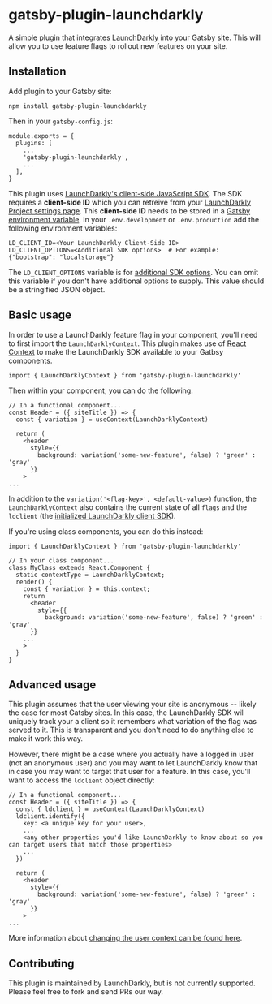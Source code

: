 # gatsby-plugin-launchdarkly

A simple plugin that integrates [LaunchDarkly](https://launchdarkly.com) into
your Gatsby site. This will allow you to use feature flags to rollout new features
on your site.

## Installation

Add plugin to your Gatsby site:

```
npm install gatsby-plugin-launchdarkly
```

Then in your `gatsby-config.js`:

```
module.exports = {
  plugins: [
    ...
    'gatsby-plugin-launchdarkly',
    ...
  ],
}
```

This plugin uses [LaunchDarkly's client-side JavaScript SDK](https://docs.launchdarkly.com/docs/js-sdk-reference).
The SDK requires a **client-side ID** which you can retreive from your 
[LaunchDarkly Project settings page](https://app.launchdarkly.com/settings/projects). This **client-side ID**
needs to be stored in a [Gatsby environment variable](https://www.gatsbyjs.org/docs/environment-variables/).
In your `.env.development` or `.env.production` add the following environment variables:

```
LD_CLIENT_ID=<Your LaunchDarkly Client-Side ID>
LD_CLIENT_OPTIONS=<Additional SDK options>  # For example: {"bootstrap": "localstorage"}
```

The `LD_CLIENT_OPTIONS` variable is for 
[additional SDK options](https://docs.launchdarkly.com/docs/js-sdk-reference#section-customizing-your-client).
You can omit this variable if you don't have additional options to supply. This value should be a stringified JSON
object.

## Basic usage

In order to use a LaunchDarkly feature flag in your component, you'll need to first import the `LaunchDarklyContext`.
This plugin makes use of [React Context](https://reactjs.org/docs/context.html) to make the LaunchDarkly SDK available
to your Gatbsy components.

```
import { LaunchDarklyContext } from 'gatsby-plugin-launchdarkly'
```

Then within your component, you can do the following:

```
// In a functional component...
const Header = ({ siteTitle }) => {
  const { variation } = useContext(LaunchDarklyContext)

  return (
    <header
      style={{
        background: variation('some-new-feature', false) ? 'green' : 'gray'
      }}
    >
...
```

In addition to the `variation('<flag-key>', <default-value>)` function, the `LaunchDarklyContext` also contains the current state of all `flags` and the `ldclient` (the [initialized LaunchDarkly client SDK](https://docs.launchdarkly.com/docs/js-sdk-reference#section-initializing-the-client)).

If you're using class components, you can do this instead:

```
import { LaunchDarklyContext } from 'gatsby-plugin-launchdarkly'

// In your class component...
class MyClass extends React.Component {
  static contextType = LaunchDarklyContext;
  render() {
    const { variation } = this.context;
    return
      <header
        style={{
          background: variation('some-new-feature', false) ? 'green' : 'gray'
      }}
    ...
    >
  }
}
```

## Advanced usage

This plugin assumes that the user viewing your site is anonymous -- likely the case for most Gatsby sites.
In this case, the LaunchDarkly SDK will uniquely track your a client so it remembers what variation of the flag
was served to it. This is transparent and you don't need to do anything else to make it work this way.

However, there might be a case where you actually have a logged in user (not an anonymous user) and you may want to 
let LaunchDarkly know that in case you may want to target that user for a feature. In this case, you'll want to 
access the `ldclient` object directly:

```
// In a functional component...
const Header = ({ siteTitle }) => {
  const { ldclient } = useContext(LaunchDarklyContext)
  ldclient.identify({
    key: <a unique key for your user>,
    ...
    <any other properties you'd like LaunchDarkly to know about so you can target users that match those properties>
    ...
  })

  return (
    <header
      style={{
        background: variation('some-new-feature', false) ? 'green' : 'gray'
      }}
    >
...
```

More information about 
[changing the user context can be found here](https://docs.launchdarkly.com/docs/js-sdk-reference#section-changing-the-user-context).

## Contributing

This plugin is maintained by LaunchDarkly, but is not currently supported. Please feel free to fork and send PRs our way.
